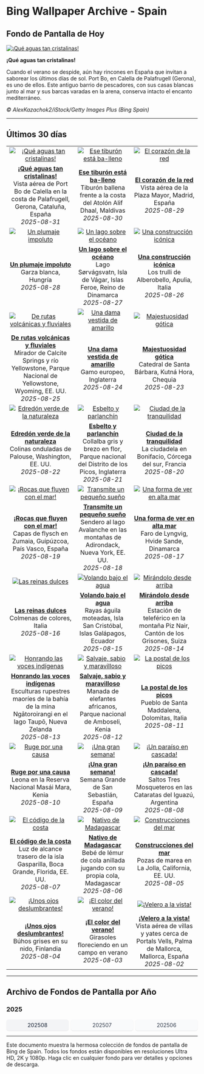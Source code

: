 # Bing Wallpaper Archive - Spain

## Fondo de Pantalla de Hoy

[![¡Qué aguas tan cristalinas!](https://www.bing.com/th?id=OHR.Palafrugell_ES-ES9170936933_UHD.jpg&pid=hp&w=2560)](https://bing.codexun.com/es/detail/20250831)

**¡Qué aguas tan cristalinas!**

Cuando el verano se despide, aún hay rincones en España que invitan a saborear los últimos días de sol. Port Bo, en Calella de Palafrugell (Gerona), es uno de ellos. Este antiguo barrio de pescadores, con sus casas blancas junto al mar y sus barcas varadas en la arena, conserva intacto el encanto mediterráneo.

*© AlexKazachok2/iStock/Getty Images Plus (Bing Spain)*

---

## Últimos 30 días

| | | |
|:---:|:---:|:---:|
| [![¡Qué aguas tan cristalinas!](https://www.bing.com/th?id=OHR.Palafrugell_ES-ES9170936933_UHD.jpg&pid=hp&w=2560)](https://bing.codexun.com/es/detail/20250831) | [![Ese tiburón está ba-lleno](https://www.bing.com/th?id=OHR.MaldivesWhaleShark_ES-ES8989429655_UHD.jpg&pid=hp&w=2560)](https://bing.codexun.com/es/detail/20250830) | [![El corazón de la red](https://www.bing.com/th?id=OHR.PlazaMayor_ES-ES8897104707_UHD.jpg&pid=hp&w=2560)](https://bing.codexun.com/es/detail/20250829) | 
| **[¡Qué aguas tan cristalinas!](https://bing.codexun.com/es/detail/20250831)**<br>Vista aérea de Port Bo de Calella en la costa de Palafrugell, Gerona, Cataluña, España<br>*2025-08-31* | **[Ese tiburón está ba-lleno](https://bing.codexun.com/es/detail/20250830)**<br>Tiburón ballena frente a la costa del Atolón Alif Dhaal, Maldivas<br>*2025-08-30* | **[El corazón de la red](https://bing.codexun.com/es/detail/20250829)**<br>Vista aérea de la Plaza Mayor, Madrid, España<br>*2025-08-29* | 
| [![Un plumaje impoluto](https://www.bing.com/th?id=OHR.WhiteEgret_ES-ES8814073965_UHD.jpg&pid=hp&w=2560)](https://bing.codexun.com/es/detail/20250828) | [![Un lago sobre el océano](https://www.bing.com/th?id=OHR.FaroeLake_ES-ES8719950614_UHD.jpg&pid=hp&w=2560)](https://bing.codexun.com/es/detail/20250827) | [![Una construcción icónica](https://www.bing.com/th?id=OHR.TrulliHouses_ES-ES8633260965_UHD.jpg&pid=hp&w=2560)](https://bing.codexun.com/es/detail/20250826) | 
| **[Un plumaje impoluto](https://bing.codexun.com/es/detail/20250828)**<br>Garza blanca, Hungría<br>*2025-08-28* | **[Un lago sobre el océano](https://bing.codexun.com/es/detail/20250827)**<br>Lago Sørvágsvatn, Isla de Vágar, Islas Feroe, Reino de Dinamarca<br>*2025-08-27* | **[Una construcción icónica](https://bing.codexun.com/es/detail/20250826)**<br>Los trulli de Alberobello, Apulia, Italia<br>*2025-08-26* | 
| [![De rutas volcánicas y fluviales](https://www.bing.com/th?id=OHR.YellowstoneRiver_ES-ES8502138865_UHD.jpg&pid=hp&w=2560)](https://bing.codexun.com/es/detail/20250825) | [![Una dama vestida de amarillo](https://www.bing.com/th?id=OHR.CervusDama_ES-ES8412556845_UHD.jpg&pid=hp&w=2560)](https://bing.codexun.com/es/detail/20250824) | [![Majestuosidad gótica](https://www.bing.com/th?id=OHR.SaintBarbaras_ES-ES8198258908_UHD.jpg&pid=hp&w=2560)](https://bing.codexun.com/es/detail/20250823) | 
| **[De rutas volcánicas y fluviales](https://bing.codexun.com/es/detail/20250825)**<br>Mirador de Calcite Springs y río Yellowstone, Parque Nacional de Yellowstone, Wyoming, EE. UU.<br>*2025-08-25* | **[Una dama vestida de amarillo](https://bing.codexun.com/es/detail/20250824)**<br>Gamo europeo, Inglaterra<br>*2025-08-24* | **[Majestuosidad gótica](https://bing.codexun.com/es/detail/20250823)**<br>Catedral de Santa Bárbara, Kutná Hora, Chequia<br>*2025-08-23* | 
| [![Edredón verde de la naturaleza](https://www.bing.com/th?id=OHR.PalouseWA_ES-ES8103118141_UHD.jpg&pid=hp&w=2560)](https://bing.codexun.com/es/detail/20250822) | [![Esbelto y parlanchín](https://www.bing.com/th?id=OHR.WheatearBird_ES-ES5268602791_UHD.jpg&pid=hp&w=2560)](https://bing.codexun.com/es/detail/20250821) | [![Ciudad de la tranquilidad](https://www.bing.com/th?id=OHR.CitadelBonifacio_ES-ES5188387736_UHD.jpg&pid=hp&w=2560)](https://bing.codexun.com/es/detail/20250820) | 
| **[Edredón verde de la naturaleza](https://bing.codexun.com/es/detail/20250822)**<br>Colinas onduladas de Palouse, Washington, EE. UU.<br>*2025-08-22* | **[Esbelto y parlanchín](https://bing.codexun.com/es/detail/20250821)**<br>Collalba gris y brezo en flor, Parque nacional del Distrito de los Picos, Inglaterra<br>*2025-08-21* | **[Ciudad de la tranquilidad](https://bing.codexun.com/es/detail/20250820)**<br>La ciudadela en Bonifacio, Córcega del sur, Francia<br>*2025-08-20* | 
| [![¡Rocas que fluyen con el mar!](https://www.bing.com/th?id=OHR.GipuzcoaSummer_ES-ES6183424688_UHD.jpg&pid=hp&w=2560)](https://bing.codexun.com/es/detail/20250819) | [![Transmite un pequeño sueño](https://www.bing.com/th?id=OHR.AvalancheLake_ES-ES4962588895_UHD.jpg&pid=hp&w=2560)](https://bing.codexun.com/es/detail/20250818) | [![Una forma de ver en alta mar](https://www.bing.com/th?id=OHR.LyngvigLighthouse_ES-ES4833286329_UHD.jpg&pid=hp&w=2560)](https://bing.codexun.com/es/detail/20250817) | 
| **[¡Rocas que fluyen con el mar!](https://bing.codexun.com/es/detail/20250819)**<br>Capas de flysch en Zumaia, Guipúzcoa, País Vasco, España<br>*2025-08-19* | **[Transmite un pequeño sueño](https://bing.codexun.com/es/detail/20250818)**<br>Sendero al lago Avalanche en las montañas de Adirondack, Nueva York, EE. UU.<br>*2025-08-18* | **[Una forma de ver en alta mar](https://bing.codexun.com/es/detail/20250817)**<br>Faro de Lyngvig, Hvide Sande, Dinamarca<br>*2025-08-17* | 
| [![Las reinas dulces](https://www.bing.com/th?id=OHR.ColorfulBeehives_ES-ES4737812847_UHD.jpg&pid=hp&w=2560)](https://bing.codexun.com/es/detail/20250816) | [![Volando bajo el agua](https://www.bing.com/th?id=OHR.SpottedEagleRay_ES-ES4665305758_UHD.jpg&pid=hp&w=2560)](https://bing.codexun.com/es/detail/20250815) | [![Mirándolo desde arriba](https://www.bing.com/th?id=OHR.PizNairPeak_ES-ES4449735655_UHD.jpg&pid=hp&w=2560)](https://bing.codexun.com/es/detail/20250814) | 
| **[Las reinas dulces](https://bing.codexun.com/es/detail/20250816)**<br>Colmenas de colores, Italia<br>*2025-08-16* | **[Volando bajo el agua](https://bing.codexun.com/es/detail/20250815)**<br>Rayas águila moteadas, Isla San Cristóbal, Islas Galápagos, Ecuador<br>*2025-08-15* | **[Mirándolo desde arriba](https://bing.codexun.com/es/detail/20250814)**<br>Estación de teleférico en la montaña Piz Nair, Cantón de los Grisones, Suiza<br>*2025-08-14* | 
| [![Honrando las voces indígenas](https://www.bing.com/th?id=OHR.MaoriRock_ES-ES4316358547_UHD.jpg&pid=hp&w=2560)](https://bing.codexun.com/es/detail/20250813) | [![Salvaje, sabio y maravilloso](https://www.bing.com/th?id=OHR.KenyaElephants_ES-ES4146810031_UHD.jpg&pid=hp&w=2560)](https://bing.codexun.com/es/detail/20250812) | [![La postal de los picos](https://www.bing.com/th?id=OHR.SantaMaddalena_ES-ES3834895860_UHD.jpg&pid=hp&w=2560)](https://bing.codexun.com/es/detail/20250811) | 
| **[Honrando las voces indígenas](https://bing.codexun.com/es/detail/20250813)**<br>Esculturas rupestres maoríes de la bahía de la mina Ngātoroirangi en el lago Taupō, Nueva Zelanda<br>*2025-08-13* | **[Salvaje, sabio y maravilloso](https://bing.codexun.com/es/detail/20250812)**<br>Manada de elefantes africanos, Parque nacional de Amboseli, Kenia<br>*2025-08-12* | **[La postal de los picos](https://bing.codexun.com/es/detail/20250811)**<br>Pueblo de Santa Maddalena, Dolomitas, Italia<br>*2025-08-11* | 
| [![Ruge por una causa](https://www.bing.com/th?id=OHR.LionessKenya_ES-ES3481015675_UHD.jpg&pid=hp&w=2560)](https://bing.codexun.com/es/detail/20250810) | [![¡Una gran semana!](https://www.bing.com/th?id=OHR.SanSebastianBigWeek_ES-ES3382774844_UHD.jpg&pid=hp&w=2560)](https://bing.codexun.com/es/detail/20250809) | [![¡Un paraíso en cascada!](https://www.bing.com/th?id=OHR.IguazuArgentina_ES-ES1410228495_UHD.jpg&pid=hp&w=2560)](https://bing.codexun.com/es/detail/20250808) | 
| **[Ruge por una causa](https://bing.codexun.com/es/detail/20250810)**<br>Leona en la Reserva Nacional Masái Mara, Kenia<br>*2025-08-10* | **[¡Una gran semana!](https://bing.codexun.com/es/detail/20250809)**<br>Semana Grande de San Sebastián, España<br>*2025-08-09* | **[¡Un paraíso en cascada!](https://bing.codexun.com/es/detail/20250808)**<br>Saltos Tres Mosqueteros en las Cataratas del Iguazú, Argentina<br>*2025-08-08* | 
| [![El código de la costa](https://www.bing.com/th?id=OHR.GasparillaLight_ES-ES4564834622_UHD.jpg&pid=hp&w=2560)](https://bing.codexun.com/es/detail/20250807) | [![Nativo de Madagascar](https://www.bing.com/th?id=OHR.BabyLemur_ES-ES4465039868_UHD.jpg&pid=hp&w=2560)](https://bing.codexun.com/es/detail/20250806) | [![Construcciones del mar](https://www.bing.com/th?id=OHR.CaliforniaTidepool_ES-ES4288360628_UHD.jpg&pid=hp&w=2560)](https://bing.codexun.com/es/detail/20250805) | 
| **[El código de la costa](https://bing.codexun.com/es/detail/20250807)**<br>Luz de alcance trasero de la isla Gasparilla, Boca Grande, Florida, EE. UU.<br>*2025-08-07* | **[Nativo de Madagascar](https://bing.codexun.com/es/detail/20250806)**<br>Bebé de lémur de cola anillada jugando con su propia cola, Madagascar<br>*2025-08-06* | **[Construcciones del mar](https://bing.codexun.com/es/detail/20250805)**<br>Pozas de marea en La Jolla, California, EE. UU.<br>*2025-08-05* | 
| [![¡Unos ojos deslumbrantes!](https://www.bing.com/th?id=OHR.LaplandOwl_ES-ES4200843569_UHD.jpg&pid=hp&w=2560)](https://bing.codexun.com/es/detail/20250804) | [![¡El color del verano!](https://www.bing.com/th?id=OHR.HappySunflower_ES-ES4115334134_UHD.jpg&pid=hp&w=2560)](https://bing.codexun.com/es/detail/20250803) | [![¡Velero a la vista!](https://www.bing.com/th?id=OHR.MallorcaSumerYacht_ES-ES6937239924_UHD.jpg&pid=hp&w=2560)](https://bing.codexun.com/es/detail/20250802) | 
| **[¡Unos ojos deslumbrantes!](https://bing.codexun.com/es/detail/20250804)**<br>Búhos grises en su nido, Finlandia<br>*2025-08-04* | **[¡El color del verano!](https://bing.codexun.com/es/detail/20250803)**<br>Girasoles floreciendo en un campo en verano<br>*2025-08-03* | **[¡Velero a la vista!](https://bing.codexun.com/es/detail/20250802)**<br>Vista aérea de villas y yates cerca de Portals Vells, Palma de Mallorca, Mallorca, España<br>*2025-08-02* | 


---

## Archivo de Fondos de Pantalla por Año

### 2025
<div style="display: grid; grid-template-columns: repeat(auto-fit, minmax(80px, 1fr)); gap: 6px; margin: 12px 0;">
<a href="https://bing.codexun.com/es/archive/202508" style="padding: 6px 12px; font-size: 14px; border-radius: 6px; box-shadow: 0 1px 2px rgba(0,0,0,0.1); background-color: #f3f4f6; color: #374151; text-decoration: none; text-align: center; transition: background-color 0.2s ease; font-weight: 500;">202508</a>
<a href="https://bing.codexun.com/es/archive/202507" style="padding: 6px 12px; font-size: 14px; border-radius: 6px; box-shadow: 0 1px 2px rgba(0,0,0,0.1); background-color: #f9fafb; color: #374151; text-decoration: none; text-align: center; transition: background-color 0.2s ease;">202507</a>
<a href="https://bing.codexun.com/es/archive/202506" style="padding: 6px 12px; font-size: 14px; border-radius: 6px; box-shadow: 0 1px 2px rgba(0,0,0,0.1); background-color: #f9fafb; color: #374151; text-decoration: none; text-align: center; transition: background-color 0.2s ease;">202506</a>
</div>



---

Este documento muestra la hermosa colección de fondos de pantalla de Bing de Spain. Todos los fondos están disponibles en resoluciones Ultra HD, 2K y 1080p. Haga clic en cualquier fondo para ver detalles y opciones de descarga.
